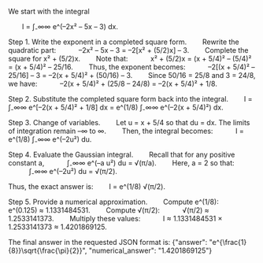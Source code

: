 We start with the integral

  I = ∫₋∞∞ e^(–2x² – 5x – 3) dx.

Step 1. Write the exponent in a completed square form.
  Rewrite the quadratic part:
   –2x² – 5x – 3 = –2[x² + (5/2)x] – 3.
  Complete the square for x² + (5/2)x.
  Note that:
   x² + (5/2)x = (x + 5/4)² – (5/4)² = (x + 5/4)² – 25/16.
  Thus, the exponent becomes:
   –2[(x + 5/4)² – 25/16] – 3 = –2(x + 5/4)² + (50/16) – 3.
  Since 50/16 = 25/8 and 3 = 24/8, we have:
   –2(x + 5/4)² + (25/8 – 24/8) = –2(x + 5/4)² + 1/8.

Step 2. Substitute the completed square form back into the integral.
  I = ∫₋∞∞ e^[–2(x + 5/4)² + 1/8] dx = e^(1/8) ∫₋∞∞ e^(–2(x + 5/4)²) dx.

Step 3. Change of variables.
  Let u = x + 5/4 so that du = dx. The limits of integration remain –∞ to ∞.
  Then, the integral becomes:
   I = e^(1/8) ∫₋∞∞ e^(–2u²) du.

Step 4. Evaluate the Gaussian integral.
  Recall that for any positive constant a,
   ∫₋∞∞ e^(–a u²) du = √(π/a).
  Here, a = 2 so that:
   ∫₋∞∞ e^(–2u²) du = √(π/2).

Thus, the exact answer is:
  I = e^(1/8) √(π/2).

Step 5. Provide a numerical approximation.
  Compute e^(1/8):
   e^(0.125) ≈ 1.1331484531.
  Compute √(π/2):
   √(π/2) ≈ 1.2533141373.
  Multiply these values:
   I ≈ 1.1331484531 × 1.2533141373 ≈ 1.4201869125.

The final answer in the requested JSON format is:
{"answer": "e^{\\frac{1}{8}}\\sqrt{\\frac{\\pi}{2}}", "numerical_answer": "1.4201869125"}